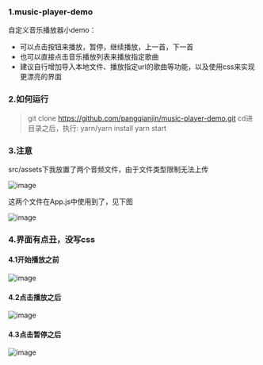 ### 1.music-player-demo
自定义音乐播放器小demo：
- 可以点击按钮来播放，暂停，继续播放，上一首，下一首
- 也可以直接点击音乐播放列表来播放指定歌曲
- 建议自行增加导入本地文件、播放指定url的歌曲等功能，以及使用css来实现更漂亮的界面
### 2.如何运行
>git clone https://github.com/pangqianjin/music-player-demo.git
cd进目录之后，执行:
>yarn/yarn install
>yarn start

### 3.注意
src/assets下我放置了两个音频文件，由于文件类型限制无法上传

![image](https://user-images.githubusercontent.com/49555245/123599275-017a0f00-d828-11eb-9658-dbffd93408e2.png)

这两个文件在App.js中使用到了，见下图

![image](https://user-images.githubusercontent.com/49555245/123599433-2b333600-d828-11eb-8067-af6792b2aafe.png)

### 4.界面有点丑，没写css
#### 4.1开始播放之前
![image](https://user-images.githubusercontent.com/49555245/123599634-67ff2d00-d828-11eb-8f44-38e77f1ad42b.png)
#### 4.2点击播放之后
![image](https://user-images.githubusercontent.com/49555245/123600071-d373db00-d7e5-11eb-844f-620f0a9ea91d.png)
#### 4.3点击暂停之后
![image](https://user-images.githubusercontent.com/49555245/123600018-c6ef8280-d7e5-11eb-88d7-e6c194079e5c.png)
